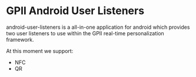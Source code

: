 GPII Android User Listeners
===========================

android-user-listeners is a all-in-one application for android which provides
two user listeners to use within the GPII real-time personalization framework.

At this moment we support:
* NFC
* QR


